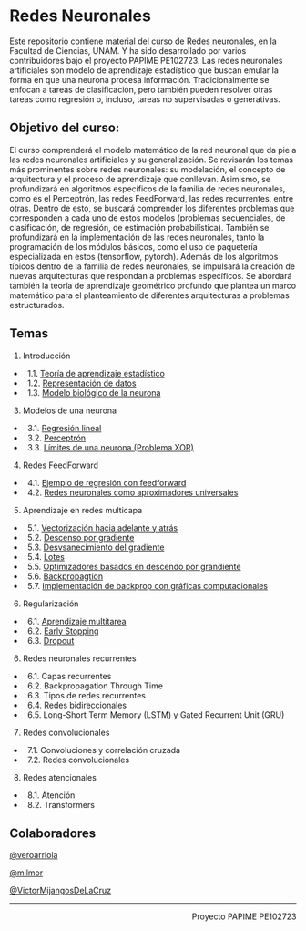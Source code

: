 # Redes Neuronales

Este repositorio contiene material del curso de Redes neuronales, en la Facultad de Ciencias, UNAM. Y ha sido desarrollado por varios contribuidores bajo el proyecto PAPIME PE102723.
Las redes neuronales artificiales son modelo de aprendizaje estadístico que buscan emular la forma en que una neurona procesa información. Tradicionalmente se enfocan a tareas de clasificación, pero también pueden resolver otras tareas como regresión o, incluso, tareas no supervisadas o generativas.

## Objetivo del curso: 
El curso comprenderá el modelo matemático de la red neuronal que da pie a las redes neuronales artificiales y su generalización. Se revisarán los temas más prominentes sobre redes neuronales: su modelación, el concepto de arquitectura y el proceso de aprendizaje que conllevan.
Asimismo, se profundizará en algoritmos específicos de la familia de redes neuronales, como es el Perceptrón, las redes FeedForward, las redes recurrentes, entre otras. Dentro de esto, se buscará comprender los diferentes problemas que corresponden a cada uno de estos modelos (problemas secuenciales, de clasificación, de regresión, de estimación probabilística).
También se profundizará en la implementación de las redes neuronales, tanto la programación de los módulos básicos, como el uso de paquetería especializada en estos (tensorflow, pytorch).
Además de los algoritmos típicos dentro de la familia de redes neuronales, se impulsará la creación de nuevas arquitecturas que respondan a problemas específicos. Se abordará también la teoría de aprendizaje geométrico profundo que plantea un marco matemático para el planteamiento de diferentes arquitecturas a problemas estructurados.

## Temas

1. Introducción
- &nbsp; 1.1. [Teoría de aprendizaje estadístico](https://victormijangosdelacruz.github.io/Redes-Neuronales/html/Introduccion/00AprendizajeMaquina.html)
- &nbsp; 1.2. [Representación de datos](https://victormijangosdelacruz.github.io/Redes-Neuronales/html/Introduccion/01RepresentacionDatos.html)
- &nbsp; 1.3. [Modelo biológico de la neurona](https://github.com/VictorMijangosDeLaCruz/Redes_Neuronales/blob/main/Notebooks/00%20Modelo%20de%20Hudgkin-Huxley)
3. Modelos de una neurona
- &nbsp; 3.1. [Regresión lineal](https://victormijangosdelacruz.github.io/Redes-Neuronales/html/neuronas/02Linear_regression.html)
- &nbsp; 3.2. [Perceptrón](https://victormijangosdelacruz.github.io/Redes-Neuronales/html/neuronas/03Perceptron.html)
- &nbsp; 3.3. [Límites de una neurona (Problema XOR)](https://victormijangosdelacruz.github.io/Redes-Neuronales/html/neuronas/04SolucionXOR.html)
4. Redes FeedForward
- &nbsp; 4.1. [Ejemplo de regresión con feedforward](https://victormijangosdelacruz.github.io/Redes-Neuronales/html/ffw/01FFWRegression.html)
- &nbsp; 4.2. [Redes neuronales como aproximadores universales](https://victormijangosdelacruz.github.io/Redes-Neuronales/html/ffw/02AproximadorUniversal.html)
5. Aprendizaje en redes multicapa
- &nbsp; 5.1. [Vectorización hacia adelante y atrás](https://victormijangosdelacruz.github.io/Redes-Neuronales/html/aprendizaje/01Vectorizacion.html)
- &nbsp; 5.2. [Descenso por gradiente](https://victormijangosdelacruz.github.io/Redes-Neuronales/html/aprendizaje/02GD.html)
- &nbsp; 5.3. [Desvsanecimiento del gradiente](https://victormijangosdelacruz.github.io/Redes-Neuronales/html/aprendizaje/03Desvanecimiento.html)
- &nbsp; 5.4. [Lotes](https://victormijangosdelacruz.github.io/Redes-Neuronales/html/aprendizaje/04Batches.html)
- &nbsp; 5.5. [Optimizadores basados en descendo por grandiente](https://victormijangosdelacruz.github.io/Redes-Neuronales/html/aprendizaje/05Optimizadores.html)
- &nbsp; 5.6. [Backpropagtion](https://victormijangosdelacruz.github.io/Redes-Neuronales/html/aprendizaje/06Backprop.html)
- &nbsp; 5.7. [Implementación de backprop con gráficas computacionales](https://victormijangosdelacruz.github.io/Redes-Neuronales/html/aprendizaje/07BackPropGraph.html)
6. Regularización
  - &nbsp; 6.1. [Aprendizaje multitarea](https://victormijangosdelacruz.github.io/Redes-Neuronales/html/regularizacion/01Multitarea.html)
  - &nbsp; 6.2. [Early Stopping](https://victormijangosdelacruz.github.io/Redes-Neuronales/html/regularizacion/02EarlyStopping.html)
  - &nbsp; 6.3. [Dropout](https://victormijangosdelacruz.github.io/Redes-Neuronales/html/regularizacion/03Dropout.html)
6. Redes neuronales recurrentes
- &nbsp; 6.1. Capas recurrentes
- &nbsp; 6.2. Backpropagation Through Time
- &nbsp; 6.3. Tipos de redes recurrentes
- &nbsp; 6.4. Redes bidireccionales
- &nbsp; 6.5. Long-Short Term Memory (LSTM) y Gated Recurrent Unit (GRU)
7. Redes convolucionales
- &nbsp; 7.1. Convoluciones y correlación cruzada
- &nbsp; 7.2. Redes convolucionales
8. Redes atencionales
- &nbsp; 8.1. Atención
- &nbsp; 8.2. Transformers


## Colaboradores

[@veroarriola](https://github.com/veroarriola)

[@milmor](https://github.com/milmor)

[@VictorMijangosDeLaCruz](https://github.com/VictorMijangosDeLaCruz)


---------------------------------------------------------------------------------
<div style="text-align: right">Proyecto PAPIME PE102723</div>
